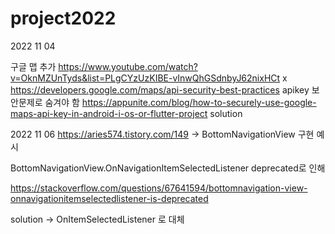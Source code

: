 # project2022

2022 11 04

구글 맵 추가
https://www.youtube.com/watch?v=OknMZUnTyds&list=PLgCYzUzKIBE-vInwQhGSdnbyJ62nixHCt
x
https://developers.google.com/maps/api-security-best-practices
apikey 보안문제로 숨겨야 함
https://appunite.com/blog/how-to-securely-use-google-maps-api-key-in-android-i-os-or-flutter-project
solution

2022 11 06
https://aries574.tistory.com/149 -> BottomNavigationView 구현 예시

BottomNavigationView.OnNavigationItemSelectedListener deprecated로 인해

https://stackoverflow.com/questions/67641594/bottomnavigation-view-onnavigationitemselectedlistener-is-deprecated

solution -> OnItemSelectedListener 로 대체
